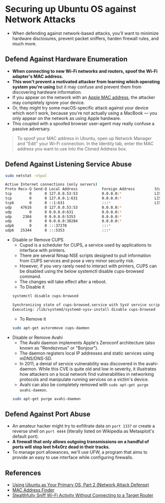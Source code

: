 # Securing up Ubuntu OS against Network Attacks

-  When defending against network-based attacks, you'll want to minimize hardware disclosures, prevent packet sniffers, harden firewall rules, and much more.

## Defend Against Hardware Enumeration
- **When connecting to new Wi-Fi networks and routers, spoof the Wi-Fi adapter's MAC address.**
- **This won't prevent a motivated attacker from learning which operating system you're using** but it may confuse and prevent them from discovering hardware information.
- If you appear on the network with an [Apple MAC address](https://www.adminsub.net/mac-address-finder/apple), the attacker may completely ignore your device.
- Or, they might try some macOS-specific attack against your device which won't work, because you're not actually using a MacBook — you only appear on the network as using Apple hardware. 
- This coupled with a spoofed browser user-agent may really confuse a passive adversary.

> To spoof your MAC address in Ubuntu, open up Network Manager and "Edit" your Wi-Fi connection. In the Identity tab, enter the MAC address you want to use into the Cloned Address box.

## Defend Against Listening Service Abuse

```bash
sudo netstat -ntpul

Active Internet connections (only servers)
Proto Recv-Q Send-Q Local Address           Foreign Address         State       PID/Program name
tcp        0      0 127.0.0.53:53           0.0.0.0:*               LISTEN      651/systemd-resolve
tcp        0      0 127.0.0.1:631           0.0.0.0:*               LISTEN      806/cupsd
tcp6       0      0 ::1:631                 :::*                    LISTEN      806/cupsd
udp    47616      0 127.0.0.53:53           0.0.0.0:*                           651/systemd-resolve
udp        0      0 0.0.0.0:631             0.0.0.0:*                           812/cups-browsed
udp     2304      0 0.0.0.0:5353            0.0.0.0:*                           750/avahi-daemon: r
udp        0      0 0.0.0.0:38284           0.0.0.0:*                           750/avahi-daemon: r
udp6       0      0 :::37278                :::*                                750/avahi-daemon: r
udp6   25344      0 :::5353                 :::*                                750/avahi-daemon: r
```

- Disable or Remove CUPS
    - Cupsd is a scheduler for CUPS, a service used by applications to interface with printers. 
    - There are several Nmap NSE scripts designed to pull information from CUPS services and pose a very minor security risk. 
    - However, if you very rarely need to interact with printers, CUPS can be disabled using the below systemctl disable cups-browsed command. 
    - The changes will take effect after a reboot.
    - To Disable it
    ```bash
    systemctl disable cups-browsed

    Synchronizing state of cups-browsed.service with SysV service script with /lib/systemd/systemd-sysv-install.
    Executing: /lib/systemd/systemd-sysv-install disable cups-browsed
    ``` 
    - To Remove it
    ```bash
    sudo apt-get autoremove cups-daemon
    ```   
- Disable or Remove Avahi
    - The Avahi daemon implements Apple's Zeroconf architecture (also known as "Rendezvous" or "Bonjour"). 
    - The daemon registers local IP addresses and static services using mDNS/DNS-SD.
    - In 2011, a denial of service vulnerability was discovered in the avahi-daemon. While this CVE is quite old and low in severity, it illustrates how attackers on a local network find vulnerabilities in networking protocols and manipulate running services on a victim's device.
    - Avahi can also be completely removed with `sudo apt-get purge avahi-daemon`.
    ```bash
    sudo apt-get purge avahi-daemon
    ```

## Defend Against Port Abuse
    
- An amateur hacker might try to exfiltrate data on `port 1337` or create a reverse shell on `port 4444` (literally listed on Wikipedia as Metasploit's default port). 
- **A firewall that only allows outgoing transmissions on a handful of ports will stop leet h4x0rz dead in their tracks.**
- To manage port allowances, we'll use UFW, a program that aims to provide an easy to use interface while configuring firewalls.    

## References
- [Using Ubuntu as Your Primary OS, Part 2 (Network Attack Defense) ](https://null-byte.wonderhowto.com/how-to/locking-down-linux-using-ubuntu-as-your-primary-os-part-2-network-attack-defense-0185709/)
- [MAC Address Finder](https://www.adminsub.net/mac-address-finder/apple)
- [Stealthfully Sniff Wi-Fi Activity Without Connecting to a Target Router](https://null-byte.wonderhowto.com/how-to/stealthfully-sniff-wi-fi-activity-without-connecting-target-router-0183444/#jump-2findgetdata)